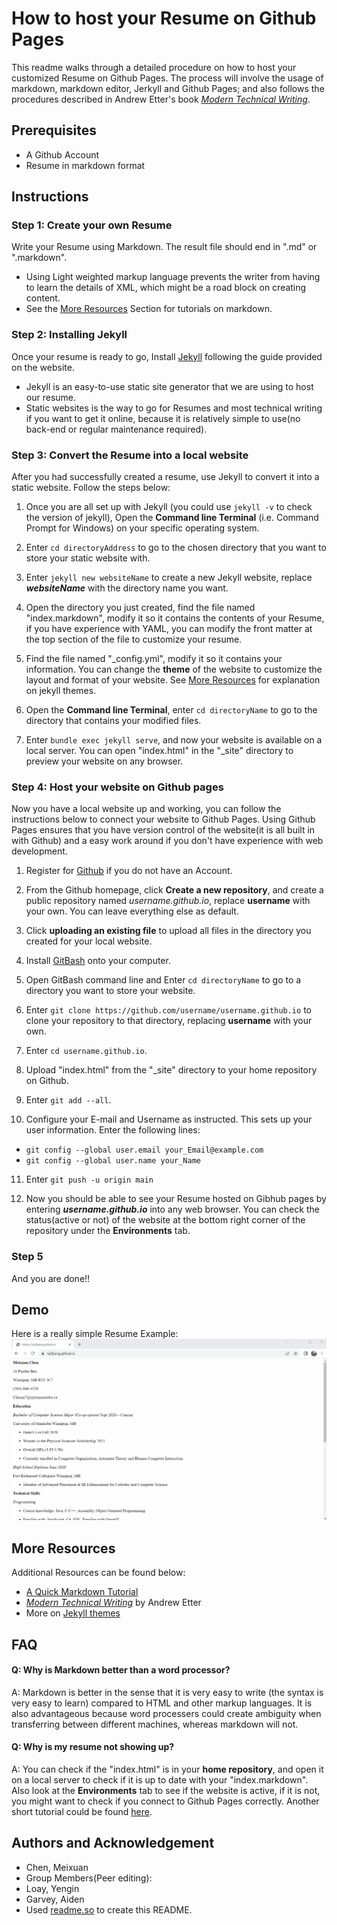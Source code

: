 
# How to host your Resume on Github Pages

This readme walks through a detailed procedure on how to host your 
customized Resume on Github Pages. The process will involve the usage
of markdown, markdown editor, Jerkyll and Github Pages; and also follows the
procedures described in Andrew Etter's book [_Modern Technical Writing_](#more-resources).

## Prerequisites
- A Github Account
- Resume in markdown format
## Instructions
### Step 1: Create your own Resume
Write your Resume using Markdown. The result file should end in 
".md" or ".markdown". 
- Using Light weighted markup language prevents the writer from having to learn the details of XML, which might be a road block on creating content.
- See the [More Resources](#more-resources) Section for tutorials on markdown.

### Step 2: Installing Jekyll
Once your resume is ready to go, Install [Jekyll](https://jekyllrb.com/docs/) 
following the guide provided on the website.
- Jekyll is an easy-to-use static site generator that we are using to host our resume.
- Static websites is the way to go for Resumes and most technical writing if you want to get it online, because it is relatively simple to use(no back-end or regular maintenance required).

### Step 3: Convert the Resume into a local website
After you had successfully created a resume, use Jekyll to convert it into a static website. Follow the steps below:
1. Once you are all set up with Jekyll (you could use ```jekyll -v``` to check the version of jekyll), Open the **Command line Terminal** (i.e. Command Prompt for Windows) on your specific operating system.

2. Enter ```cd directoryAddress``` to go to the chosen directory that you want to store your static website with.

3. Enter ```jekyll new websiteName``` to create a new Jekyll website, replace _**websiteName**_ with the directory name you want.

4. Open the directory you just created, find the file named "index.markdown", modify it so it contains the contents of your Resume, if you have experience with YAML, you can modify the front matter at the top section of the file to customize your resume.

5. Find the file named "_config.yml", modify it so it contains your information. You can change the **theme** of the website to customize the layout and format of your website. See [More Resources](#more-resources) for explanation on jekyll themes.

6. Open the **Command line Terminal**, enter ```cd directoryName``` to go to the directory that contains your modified files.

7. Enter ```bundle exec jekyll serve```, and now your website is available on a local server. You can open "index.html" in the "_site" directory to preview your website on any browser. 

### Step 4: Host your website on Github pages
Now you have a local website up and working, you can follow the instructions below to connect your website to Github Pages. Using Github Pages ensures that you have version control of the website(it is all built in with Github) and a easy work around if you don't have experience with web development.
1. Register for [Github](https://github.com/) if you do not have an Account.

2. From the Github homepage, click **Create a new repository**, and create a public repository named _username.github.io_, replace **username** with your own. You can leave everything else as default.

3. Click **uploading an existing file** to upload all files in the directory you created for your local website.

4. Install [GitBash](https://git-scm.com/downloads) onto your computer.

5. Open GitBash command line and Enter ```cd directoryName``` to go to a directory you want to store your website.

6. Enter ```git clone https://github.com/username/username.github.io``` to clone your repository to that directory, replacing **username** with your own.

7. Enter ```cd username.github.io```.

8. Upload "index.html" from the "_site" directory to your home repository on Github.

9. Enter ```git add --all```.

10. Configure your E-mail and Username as instructed. This sets up your user information. Enter the following lines:
- ```git config --global user.email your_Email@example.com```
- ```git config --global user.name your_Name```

11. Enter ```git push -u origin main```

12. Now you should be able to see your Resume hosted on Gibhub pages by entering _**username.github.io**_ into any web browser. You can check the status(active or not) of the website at the bottom right corner of the repository under the **Environments** tab.
### Step 5 
And you are done!!
## Demo

Here is a really simple Resume Example:
![Demo Gif](DemoResume.gif)

## More Resources
Additional Resources can be found below:
- [A Quick Markdown Tutorial](https://helloacm.com/markdown-markup-language-quick-tutorial/)
- [_Modern Technical Writing_](https://www.amazon.ca/Modern-Technical-Writing-Introduction-Documentation-ebook/dp/B01A2QL9SS) by Andrew Etter
- More on [Jekyll themes](https://jekyllrb.com/)

## FAQ

#### **Q: Why is Markdown better than a word processor?**
A: Markdown is better in the sense that it is very easy to write 
(the syntax is very easy to learn) compared to HTML and other markup languages. 
It is also advantageous because word processers could create ambiguity when transferring
between different machines, whereas markdown will not. 


#### **Q: Why is my resume not showing up?**
A: You can check if the "index.html" is in your **home repository**, and open it on a local server to check if
it is up to date with your "index.markdown". Also look at the **Environments** tab to see if the website is active, 
if it is not, you might want to check if you connect to Github Pages correctly. Another short tutorial could be found
[here](https://pages.github.com/).
## Authors and Acknowledgement

- Chen, Meixuan
- Group Members(Peer editing): 
- Loay, Yengin 
- Garvey, Aiden
- Used [readme.so](https://readme.so/editor) to create this README.
